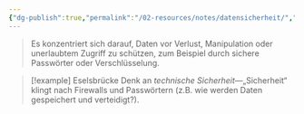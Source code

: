 ```yaml
---
{"dg-publish":true,"permalink":"/02-resources/notes/datensicherheit/","tags":["ausbildung/gfn/ap1/vorbereitung","sicherheit/it-sicherheit"],"noteIcon":"","updated":"2025-09-27T01:32:45.000+02:00"}
---
```


>Es konzentriert sich darauf, Daten vor Verlust, Manipulation oder unerlaubtem Zugriff zu schützen, zum Beispiel durch sichere Passwörter oder Verschlüsselung.

>[!example] Eselsbrücke
>Denk an _technische Sicherheit_—„Sicherheit“ klingt nach Firewalls und Passwörtern (z.B. wie werden Daten gespeichert und verteidigt?).